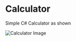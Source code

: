 # Calculator
Simple C# Calculator as shown

![Calculator Image](https://i25.servimg.com/u/f25/19/63/46/61/screen16.png)
